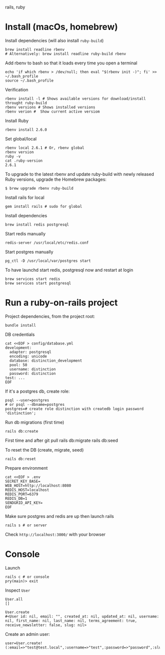 rails, ruby

# Install (macOs, homebrew)

Install dependencies (will also install `ruby-build`)

    brew install readline rbenv
    # Alternatively: brew install readline ruby-build rbenv

Add rbenv to bash so that it loads every time you open a terminal

    echo 'if which rbenv > /dev/null; then eval "$(rbenv init -)"; fi' >> ~/.bash_profile
    source ~/.bash_profile

Verification

    rbenv install -l # Shows available versions for download/install throught ruby-build
    rbenv versions # Shows installed versions
    rbenv verion #  Show current active versiom

Install Ruby

    rbenv install 2.6.0

Set global/local

    rbenv local 2.6.1 # Or, rbenv global
    rbenv version
    ruby -v
    cat .ruby-version
    2.6.1

To upgrade to the latest rbenv and update ruby-build with newly released Ruby versions, upgrade the Homebrew packages:

    $ brew upgrade rbenv ruby-build

Install rails for local

    gem install rails # sudo for global

Install dependencies

    brew install redis postgresql

Start redis manually

    redis-server /usr/local/etc/redis.conf

Start postgres manually

    pg_ctl -D /usr/local/var/postgres start

To have launchd start redis, postgresql now and restart at login

    brew services start redis
    brew services start postgresql

# Run a ruby-on-rails project

Project dependencies, from the project root:

    bundle install

DB credentials

    cat <<EOF > config/database.yml
    development:
      adapter: postgresql
      encoding: unicode
      database: distinction_development
      pool: 50
      username: distinction
      password: distinction
    test: ...
    EOF

If it's a postgres db, create role:

    psql --user=postgres
    # or psql --dbname=postgres
    postgres=# create role distinction with createdb login password 'distinction';

Run db migrations (first time)

    rails db:create

First time and after git pull
    rails db:migrate
    rails db:seed

To reset the DB (create, migrate, seed)

    rails db:reset

Prepare environment

    cat <<EOF > .env
    SECRET_KEY_BASE=
    WEB_HOST=http://localhost:8080
    REDIS_HOST=localhost
    REDIS_PORT=6379
    REDIS_DB=1
    SENDGRID_API_KEY=
    EOF
    
Make sure postgres and redis are up then launch rails
    
    rails s # or server

Check `http://localhost:3000/` with your browser

# Console

Launch

    rails c # or console
    pry(main)> exit
 
 Inspect `User`
 
    User.all
    []
    
    User.create
    #<User id: nil, email: "", created_at: nil, updated_at: nil, username: nil, first_name: nil, last_name: nil, terms_agreement: true, receive_newsletter: false, slug: nil>

Create an admin user:
    
    user=User.create!(:email=>"test@test.local",:username=>"test",:password=>"password",:slug=>"test")
